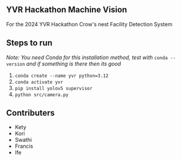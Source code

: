 ## YVR Hackathon Machine Vision

For the 2024 YVR Hackathon Crow's nest Facility Detection System

## Steps to run

*Note: You need Conda for this installation method, test with* `conda --version` *and if something is there then its good*

1. `conda create --name yvr python=3.12`
2. `conda activate yvr`
3. `pip install yolov5 supervisor`
4. `python src/camera.py`

## Contributers

- Kety
- Kori
- Swathi
- Francis
- Ife

